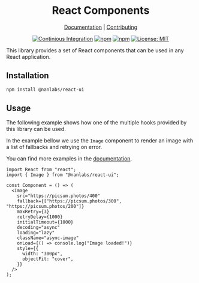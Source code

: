 <!--lint disable double-link awesome-heading awesome-git-repo-age awesome-toc-->

<div align="center">
<h1>React Components</h1>

[Documentation][docs] |
[Contributing][contributing]

</div>
<div align="center">

[![Continious Integration][cibadge]][ciurl]
[![npm][npmversion]][npmurl]
[![npm][npmdownloads]][npmurl]
[![License: MIT][licensebadge]][licenseurl]

</div>

This library provides a set of React components that can be used in any React application.

## Installation

```bash
npm install @nanlabs/react-ui
```

## Usage

The following example shows how one of the multiple hooks provided by this library can be used.

In the example bellow we use the `Image` component to render an image with a list of fallbacks and retrying on error.

You can find more examples in the [documentation][docs].

```tsx
import React from "react";
import { Image } from "@nanlabs/react-ui";

const Component = () => (
  <Image
    src="https://picsum.photos/400"
    fallback={["https://picsum.photos/300", "https://picsum.photos/200"]}
    maxRetry={3}
    retryDelay={1000}
    initialTimeout={1000}
    decoding="async"
    loading="lazy"
    className="async-image"
    onLoad={() => console.log("Image loaded!")}
    style={{
      width: "300px",
      objectFit: "cover",
    }}
  />
);
```

[docs]: https://nanlabs.github.io/nancy.js/
[contributing]: https://github.com/nanlabs/nancy.js/blob/main/CONTRIBUTING.md
[cibadge]: https://github.com/nanlabs/nancy.js/actions/workflows/ci.yml/badge.svg
[npmversion]: https://img.shields.io/npm/v/@nanlabs/react-ui.svg?maxAge=2592000?style=plastic
[npmdownloads]: https://img.shields.io/npm/dm/@nanlabs/react-ui.svg?maxAge=2592000?style=plastic
[licensebadge]: https://img.shields.io/badge/License-MIT-blue.svg
[ciurl]: https://github.com/nanlabs/nancy.js/actions/workflows/ci.yml
[npmurl]: https://www.npmjs.com/package/@nanlabs/react-ui
[licenseurl]: https://github.com/nanlabs/nancy.js/blob/main/LICENSE
